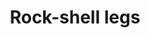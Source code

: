 ---
layout: item
title: Rock-shell legs
item-id: 6130
datatable: true
id: 6130
name: "Rock-shell legs"
members: true
lowalch: 25600
highalch: 38400
examine: "Some tough leggings made from rock crab parts."
monsters:
  - id: 2267
    name: "Dagannoth Rex"
    members: true
    combat_level: 303
    wiki_url: "https://oldschool.runescape.wiki/w/Dagannoth_Rex"
    drops:
      - quantity: "1"
        rarity: 0.0078125
        drop_requirements: null
---